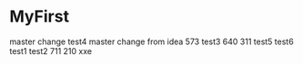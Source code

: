 # MyFirst
master change
test4
master change from idea
573
test3
640
311
test5
test6
test1
test2 711
210 xxe
